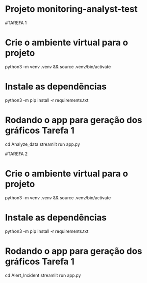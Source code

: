 # Projeto monitoring-analyst-test

#TAREFA 1

# Crie o ambiente virtual para o projeto
python3 -m venv .venv && source .venv/bin/activate

# Instale as dependências
python3 -m pip install -r requirements.txt

# Rodando o app para geração dos gráficos Tarefa 1
cd Analyze_data
streamlit run app.py

#TAREFA 2

# Crie o ambiente virtual para o projeto
python3 -m venv .venv && source .venv/bin/activate

# Instale as dependências
python3 -m pip install -r requirements.txt

# Rodando o app para geração dos gráficos Tarefa 1
cd Alert_Incident
streamlit run app.py